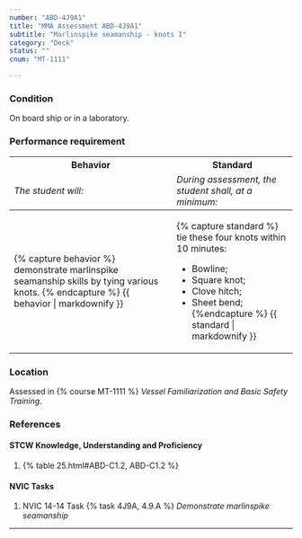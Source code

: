 ```yaml
---
number: "ABD-4J9A1"
title: "MMA Assessment ABD-4J9A1"
subtitle: "Marlinspike seamanship - knots I"
category: "Deck"
status: ""
cnum: "MT-1111"

---
```

### Condition

On board ship or in a laboratory.

### Performance requirement 

<table width='100%' class='Guidelines'>
 <thead>
 <tr>
     <th class='thirty'>Behavior</th>
     <th class='seventy'>Standard</th>
 </tr>
 <tr>
     <td><em>The student will:</em></td>
     <td><em>During assessment, the student shall, at a minimum:</em></td>
 </tr>
 </thead>
 <tbody>
 

<tr><td>

{% capture behavior %}
demonstrate marlinspike seamanship skills by tying various knots.
{% endcapture %}
{{ behavior | markdownify }}

</td><td>

{% capture standard %}
tie these four knots within 10 minutes:

*  Bowline;  
*  Square knot;  
*  Clove hitch;  
*  Sheet bend;  
{%endcapture %}
{{ standard | markdownify }}

</td></tr>



 </tbody>
 </table>

### Location

Assessed in  {% course  MT-1111 %}  *Vessel Familiarization and Basic Safety Training*.

### References

#### STCW Knowledge, Understanding and Proficiency

1. {% table 25.html#ABD-C1.2, ABD-C1.2 %}


#### NVIC Tasks

1. NVIC 14-14 Task {% task 4J9A, 4.9.A %} *Demonstrate marlinspike seamanship*



***

